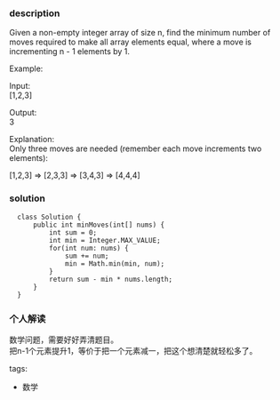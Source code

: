 ### description    
  Given a non-empty integer array of size n, find the minimum number of moves required to make all array elements equal, where a move is incrementing n - 1 elements by 1.  
    
  Example:  
    
  Input:  
  [1,2,3]  
    
  Output:  
  3  
    
  Explanation:  
  Only three moves are needed (remember each move increments two elements):  
    
  [1,2,3]  =>  [2,3,3]  =>  [3,4,3]  =>  [4,4,4]  
### solution    
```    
  class Solution {  
      public int minMoves(int[] nums) {  
          int sum = 0;  
          int min = Integer.MAX_VALUE;  
          for(int num: nums) {  
              sum += num;  
              min = Math.min(min, num);  
          }  
          return sum - min * nums.length;  
      }  
  }  
```    
    
### 个人解读    
  数学问题，需要好好弄清题目。  
  把n-1个元素提升1，等价于把一个元素减一，把这个想清楚就轻松多了。  
    
    
tags:    
  -  数学  
